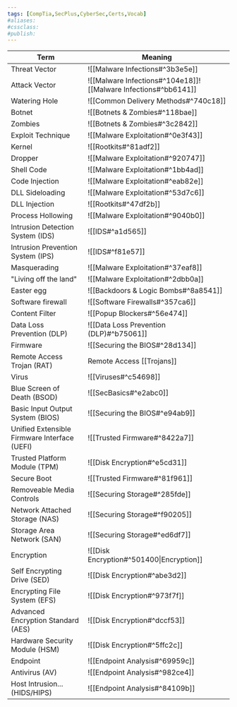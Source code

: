 ```yaml
---
tags: [CompTia,SecPlus,CyberSec,Certs,Vocab]
#aliases:
#cssclass:
#publish:
---
```


| Term                              | Meaning                                                        |
| --------------------------------- | -------------------------------------------------------------- |
| Threat Vector                     | ![[Malware Infections#^3b3e5e]]                                |
| Attack Vector                     | ![[Malware Infections#^104e18]]![[Malware Infections#^bb6141]] |
| Watering Hole                     | ![[Common Delivery Methods#^740c18]]                           |
| Botnet                            | ![[Botnets & Zombies#^118bae]]                                 |
| Zombies                                                      | ![[Botnets & Zombies#^3c2842]]                                 |
| Exploit Technique                 | ![[Malware Exploitation#^0e3f43]]                              |
| Kernel                            | ![[Rootkits#^81adf2]]                                          |
| Dropper                           | ![[Malware Exploitation#^920747]]                              |
| Shell Code                        | ![[Malware Exploitation#^1bb4ad]]                              |
| Code Injection                    | ![[Malware Exploitation#^eab82e]]                              |
| DLL Sideloading                   | ![[Malware Exploitation#^53d7c6]]                              |
| DLL Injection                     | ![[Rootkits#^47df2b]]                                          |
| Process Hollowing                 | ![[Malware Exploitation#^9040b0]]                              |
| Intrusion Detection System (IDS)  | ![[IDS#^a1d565]]                                               |
| Intrusion Prevention System (IPS) | ![[IDS#^f81e57]]                                               |
| Masquerading                      | ![[Malware Exploitation#^37eaf8]]                              |
| "Living off the land"             | ![[Malware Exploitation#^2dbb0a]]                              |
| Easter egg                        | ![[Backdoors & Logic Bombs#^8a8541]]                           |
| Software firewall                 | ![[Software Firewalls#^357ca6]]                                |
| Content Filter                    | ![[Popup Blockers#^56e474]]                                    |
| Data Loss Prevention (DLP)        | ![[Data Loss Prevention (DLP)#^b75061]]                        |
| Firmware                          | ![[Securing the BIOS#^28d134]]                                 |
| Remote Access Trojan (RAT)                   | Remote Access [[Trojans]]                                                |
| Virus                                        | ![[Viruses#^c54698]]                                                     |
| Blue Screen of Death (BSOD)                  | ![[SecBasics#^e2abc0]]                                                   |
| Basic Input Output System (BIOS)             | ![[Securing the BIOS#^e94ab9]]                                           |
| Unified Extensible Firmware Interface (UEFI) | ![[Trusted Firmware#^8422a7]]                                            |
| Trusted Platform Module (TPM)                | ![[Disk Encryption#^e5cd31]]                                             |
| Secure Boot                                  | ![[Trusted Firmware#^81f961]]                                            |
| Removeable Media Controls                    | ![[Securing Storage#^285fde]]                                            |
| Network Attached Storage (NAS)               | ![[Securing Storage#^f90205]]                                            |
| Storage Area Network (SAN)                   | ![[Securing Storage#^ed6df7]]                                            |
| Encryption                                   | ![[Disk Encryption#^501400\|Encryption]]                                 |
| Self Encrypting Drive (SED)                  | ![[Disk Encryption#^abe3d2]]                                             |
| Encrypting File System (EFS)                 | ![[Disk Encryption#^973f7f]]                                             |
| Advanced Encryption Standard (AES)           | ![[Disk Encryption#^dccf53]]                                             |
| Hardware Security Module (HSM)               | ![[Disk Encryption#^5ffc2c]]                                             |
| Endpoint                                     | ![[Endpoint Analysis#^69959c]]                                           |
| Antivirus (AV)                               | ![[Endpoint Analysis#^982ce4]]                                           |
| Host Intrusion... (HIDS/HIPS)                | ![[Endpoint Analysis#^84109b]]                                           |